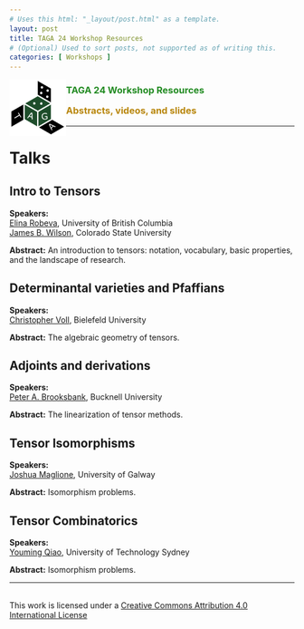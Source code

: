 ```yaml
---
# Uses this html: "_layout/post.html" as a template.
layout: post 
title: TAGA 24 Workshop Resources
# (Optional) Used to sort posts, not supported as of writing this.
categories: [ Workshops ]
---
```


<img src="/uploads/images/TAGA_2024.png" width=100 align="left">
<H3><p style="color:ForestGreen"><i class='fas fa-chalkboard-teacher'></i> TAGA 24 Workshop Resources</p>
<p style="color:DarkGoldenRod" >Abstracts, videos, and slides</p></H3>

 
---
# Talks

## Intro to Tensors

**Speakers:** 
<br><a href="https://personal.math.ubc.ca/~erobeva/" target="_blank">Elina Robeva</a>, University of British Columbia<br><a href="https://www.math.colostate.edu/~jwilson/" target="_blank">James B. Wilson</a>, Colorado State University

**Abstract:** An introduction to tensors: notation, vocabulary, basic properties, and the landscape of research.

## Determinantal varieties and Pfaffians

**Speakers:** 
<br><a href="https://www.math.uni-bielefeld.de/~voll/" target="_blank">Christopher Voll</a>, Bielefeld University

**Abstract:** The algebraic geometry of tensors.

## Adjoints and derivations

**Speakers:** 
<br><a href="https://brooksbank.scholar.bucknell.edu/" target="_blank">Peter A. Brooksbank</a>, Bucknell University

**Abstract:** The linearization of tensor methods.

## Tensor Isomorphisms

**Speakers:** 
<br><a href="https://joshmaglione.com/" target="_blank">Joshua Maglione</a>, University of Galway

**Abstract:** Isomorphism problems.

## Tensor Combinatorics

**Speakers:** 
<br><a href="https://profiles.uts.edu.au/Youming.Qiao" target="_blank">Youming Qiao</a>, University of Technology Sydney

**Abstract:** Isomorphism problems.

---


<!-- Example video embed snippet
<iframe width="560" height="315" src="https://www.youtube.com/embed/VqteyFC3M60?si=EbfzhFNSYzOr0RW4" title="YouTube video player" frameborder="0" allow="accelerometer; autoplay; clipboard-write; encrypted-media; gyroscope; picture-in-picture; web-share" referrerpolicy="strict-origin-when-cross-origin" allowfullscreen></iframe>
-->


<br/>This work is licensed under a <a rel="license" href="http://creativecommons.org/licenses/by/4.0/" target="_blank">Creative Commons Attribution 4.0 International License</a>